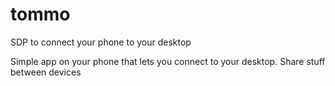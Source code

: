 # tommo
SDP to connect your phone to your desktop

Simple app on your phone that lets you connect to your desktop. Share stuff between devices
